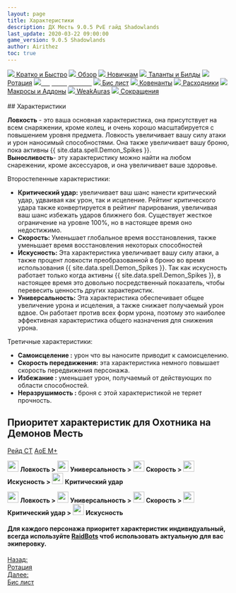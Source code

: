 ```yaml
---
layout: page
title: Характеристики
description: ДХ Месть 9.0.5 PvE гайд Shadowlands
last_update: 2020-03-22 09:00:00
game_version: 9.0.5 Shadowlands
author: Airithez
toc: true
---
```


<div id="smooth-nav-outer">
<a href="{{ site.url }}/guide/archive/vengeance/Shadowlands_9_0_5/quick_faq.html"><img src="https://wow.zamimg.com/images/wow/icons/medium/wow_token01.jpg"> Кратко и Быстро</a>
<a href="{{ site.url }}/guide/archive/vengeance/Shadowlands_9_0_5/overview.html"><img src="https://wow.zamimg.com/images/wow/icons/medium/inv_misc_spyglass_02.jpg"> Обзор</a>
<a href="{{ site.url }}/guide/archive/vengeance/Shadowlands_9_0_5/beginners.html"><img src="https://wow.zamimg.com/images/wow/icons/medium/spell_lifegivingseed.jpg"> Новичкам</a>
<a href="{{ site.url }}/guide/archive/vengeance/Shadowlands_9_0_5/talent-builds.html"><img src="https://wow.zamimg.com/images/wow/icons/medium/ability_marksmanship.jpg"> Таланты и Билды</a>
<a href="{{ site.url }}/guide/archive/vengeance/Shadowlands_9_0_5/rotation-priority.html"><img src="https://wow.zamimg.com/images/wow/icons/medium/wow_token01.jpg"> Ротация</a>
<a href="{{ site.url }}/guide/archive/vengeance/Shadowlands_9_0_5/stats.html"><img src="https://wow.zamimg.com/images/wow/icons/medium/inv_inscription_80_warscroll_intellect.jpg"><span style="color: white;"> Характеристики</span></a>
<a href="{{ site.url }}/guide/archive/vengeance/Shadowlands_9_0_5/gear.html"><img src="https://wow.zamimg.com/images/wow/icons/medium/inv_chest_chain_03.jpg"> Бис лист</a>
<a href="{{ site.url }}/guide/archive/vengeance/Shadowlands_9_0_5/covenant.html"><img src="https://wow.zamimg.com/images/wow/icons/medium/wow_token01.jpg"> Ковенанты</a>
<a href="{{ site.url }}/guide/archive/vengeance/Shadowlands_9_0_5/consumables.html"><img src="https://wow.zamimg.com/images/wow/icons/medium/inv_potion_92.jpg"> Расходники</a>
<a href="{{ site.url }}/guide/archive/vengeance/Shadowlands_9_0_5/macros-addons.html"><img src="https://wow.zamimg.com/images/wow/icons/medium/inv_eng_gearspringparts.jpg"> Макросы и Аддоны</a>
<a href="{{ site.url }}/guide/archive/vengeance/Shadowlands_9_0_5/weakauras.html"><img src="https://wow.zamimg.com/images/wow/icons/medium/spell_holy_auramastery.jpg"> WeakAuras</a>
<a href="{{ site.url }}/guide/archive/vengeance/Shadowlands_9_0_5/common-terms.html"><img src="https://wow.zamimg.com/images/wow/icons/medium/ui_chat.jpg"> Сокращения</a>
</div>
<br>
## Характеристики

**Ловкость** - это ваша основная характеристика, она присутствует на всем снаряжении, кроме колец, и очень хорошо масштабируется с повышением уровня предмета. Ловкость увеличивает вашу силу атаки и урон наносимый способностями. Она также увеличивает вашу броню, пока активны {{ site.data.spell.Demon_Spikes }}.<br>
**Выносливость**- эту характеристику можно найти на любом снарежении, кроме аксессуаров, и она увеличивает ваше здоровье.

Второстепенные характеристики:

<ul>
<li> <b>Критический удар:</b> увеличивает ваш шанс нанести критический удар, удваивая как урон, так и исцеление. Рейтинг критического удара также конвертируется в рейтинг парирования, увеличивая ваш шанс избежать ударов ближнего боя. Существует жесткое ограничение на уровне 100%, но в настоящее время оно недостижимо.</li>
<li> <b>Скорость:</b> Уменьшает глобальное время восстановления, также уменьшает время восстановления некоторых способностей</li>
<li> <b>Искусность:</b> Эта характеристика увеличивает вашу силу атаки, а также процент ловкости преобразованной в броню во время использования {{ site.data.spell.Demon_Spikes }}. Так как искусность работает только когда активны {{ site.data.spell.Demon_Spikes }}, в настоящее время это довольно посредственный показатель, чтобы перевесить ценность других характеристик.</li>
<li> <b>Универсальность:</b> Эта характеристика обеспечивает общее увеличение урона и исцеления, а также снижает получаемый урон вдвое. Он работает против всех форм урона, поэтому это наиболее эффективная характеристика общего назначения для снижения урона.</li>
</ul>

Третичные характеристики:

<ul>
<li> <b>Самоисцеление :</b> урон что вы наносите приводит к самоисцелению.</li>
<li> <b>Скорость передвижения:</b> эта характеристика немного повышает скорость передвижения персонажа.</li>
<li> <b>Избежание :</b> уменьшает урон, получаемый от действующих по области способностей.</li>
<li> <b>Неразрушимость :</b> броня с этой характеристикой не теряет прочность.</li>
</ul>

## Приоритет характеристик для Охотника на Демонов Месть

<div class="tabs">
<div class="tabs__nav">
<a class="tabs__link tabs__link_active" href="#content-1">Рейд СТ</a>
<a class="tabs__link" href="#content-2">АоЕ М+</a>
</div>

<div class="tabs__content">

<div class="tabs__pane tabs__pane_show" id="content-1">
<div class="tabs_in" markdown="1">

<img src="{{ site.url }}/assets/img/guide/havoc/agil.png" width="25" height="25"> **Ловкость >** <img src="{{ site.url }}/assets/img/guide/havoc/vers.png" width="25" height="25"> **Универсальность >** <img src="{{ site.url }}/assets/img/guide/havoc/speed.png" width="25" height="25"> **Скорость >** <img src="{{ site.url }}/assets/img/guide/havoc/mastry.png" width="25" height="25"> **Искусность >** <img src="{{ site.url }}/assets/img/guide/havoc/crit.png" width="25" height="25"> **Критический удар**

</div>
</div>

<div class="tabs__pane" id="content-2">
	  
 <div class="tabs_in" markdown="1">

<img src="{{ site.url }}/assets/img/guide/havoc/agil.png" width="25" height="25"> **Ловкость >** <img src="{{ site.url }}/assets/img/guide/havoc/vers.png" width="25" height="25"> **Универсальность >** <img src="{{ site.url }}/assets/img/guide/havoc/speed.png" width="25" height="25"> **Скорость >** <img src="{{ site.url }}/assets/img/guide/havoc/crit.png" width="25" height="25"> **Критический удар >** <img src="{{ site.url }}/assets/img/guide/havoc/mastry.png" width="25" height="25"> **Искусность** 

</div>   
</div>
 
</div>
</div>
  
#### Для каждого персонажа приоритет характеристик индивидуальный, всегда используйте <a href="https://www.raidbots.com/simbot">RaidBots</a> чтоб использовать актуальную для вас экиперовку.

  <script>
    var $tabs = function (target) {
      var
        _elemTabs = (typeof target === 'string' ? document.querySelector(target) : target),
        _eventTabsShow,
        _showTab = function (tabsLinkTarget) {
          var tabsPaneTarget, tabsLinkActive, tabsPaneShow;
          tabsPaneTarget = document.querySelector(tabsLinkTarget.getAttribute('href'));
          tabsLinkActive = tabsLinkTarget.parentElement.querySelector('.tabs__link_active');
          tabsPaneShow = tabsPaneTarget.parentElement.querySelector('.tabs__pane_show');
          // если следующая вкладка равна активной, то завершаем работу
          if (tabsLinkTarget === tabsLinkActive) {
            return;
          }
          // удаляем классы у текущих активных элементов
          if (tabsLinkActive !== null) {
            tabsLinkActive.classList.remove('tabs__link_active');
          }
          if (tabsPaneShow !== null) {
            tabsPaneShow.classList.remove('tabs__pane_show');
          }
          // добавляем классы к элементам (в завимости от выбранной вкладки)
          tabsLinkTarget.classList.add('tabs__link_active');
          tabsPaneTarget.classList.add('tabs__pane_show');
          document.dispatchEvent(_eventTabsShow);
        },
        _switchTabTo = function (tabsLinkIndex) {
          var tabsLinks = _elemTabs.querySelectorAll('.tabs__link');
          if (tabsLinks.length > 0) {
            if (tabsLinkIndex > tabsLinks.length) {
              tabsLinkIndex = tabsLinks.length;
            } else if (tabsLinkIndex < 1) {
              tabsLinkIndex = 1;
            }
            _showTab(tabsLinks[tabsLinkIndex - 1]);
          }
        };

      _eventTabsShow = new CustomEvent('tab.show', { detail: _elemTabs });

      _elemTabs.addEventListener('click', function (e) {
        var tabsLinkTarget = e.target;
        // завершаем выполнение функции, если кликнули не по ссылке
        if (!tabsLinkTarget.classList.contains('tabs__link')) {
          return;
        }
        // отменяем стандартное действие
        e.preventDefault();
        _showTab(tabsLinkTarget);
      });

      return {
        showTab: function (target) {
          _showTab(target);
        },
        switchTabTo: function (index) {
          _switchTabTo(index);
        }
      }

    };

    var mytabs = $tabs('.tabs');
    if (localStorage.getItem('mytabs')) {
      mytabs.showTab(document.querySelector('[href="' + localStorage.getItem('mytabs') + '"]'));
    }

    document.addEventListener('tab.show', function (e) {
      localStorage.setItem('mytabs', e.detail.querySelector('.tabs__link_active').getAttribute('href'));
    })
  </script>


<div class="minibox minibox-left"><a href="{{ site.url }}/guide/archive/vengeance/Shadowlands_9_0_5/rotation-priority.html">Назад:<br>Ротация</a></div> 
<div class="minibox"><a href="{{ site.url }}/guide/archive/vengeance/Shadowlands_9_0_5/gear.html">Далее:<br>Бис лист</a></div>














